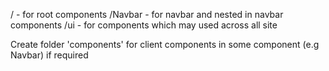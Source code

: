 / - for root components
/Navbar - for navbar and nested in navbar components
/ui - for components which may used across all site

Create folder 'components' for client components in some component (e.g Navbar) if required
